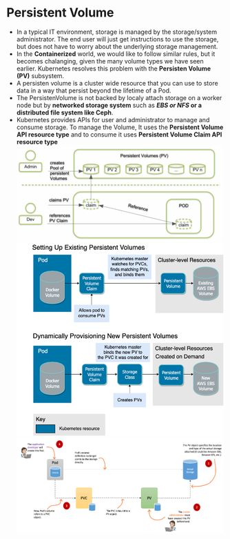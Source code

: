 # Persistent Volume

- In a typical IT environment, storage is managed by the storage/system administrator. The end user will just get instructions to use the storage, but does not have to worry about the underlying storage management.
- In the **Containerized** world, we would like to follow similar rules, but it becomes chalanging, given the many volume types we have seen earlier. Kubernetes resolves this problem with the **Persisten Volume (PV)** subsystem.
- A persisten volume is a cluster wide resource that you can use to store data in a way that persist beyond the lifetime of a Pod.
- The PersistenVolume is not backed by localy attach storage on a worker node but by **networked storage system** such as **_EBS or NFS_ or a distributed file system like Ceph**.
- Kubernetes provides APIs for user and administrator to manage and consume storage. To manage the Volume, It uses the **Persistent Volume API resource type** and to consume it uses **Persistent Volume Claim API resource type**
  ![alt text](image.png)
  ![alt text](image-1.png)
  ![alt text](image-2.png)
